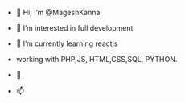 - 👋 Hi, I’m @MageshKanna
- 👀 I’m interested in full development 
- 🌱 I’m currently learning reactjs
- working with PHP,JS, HTML,CSS,SQL, PYTHON.

- 💞️ 
- 📫 

<!---
MageshKanna/MageshKanna is a ✨ special ✨ repository because its `README.md` (this file) appears on your GitHub profile.
You can click the Preview link to take a look at your changes.
--->
